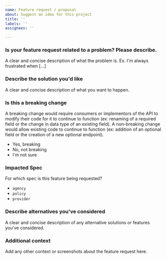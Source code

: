 ```yaml
---
name: Feature request / proposal
about: Suggest an idea for this project
title: ''
labels: ''
assignees: ''

---
```


### Is your feature request related to a problem? Please describe.

A clear and concise description of what the problem is. Ex. I'm always frustrated when [...]

### Describe the solution you'd like

A clear and concise description of what you want to happen.

### Is this a breaking change

A breaking change would require consumers or implementors of the API to modify their code for it to continue to function (ex: renaming of a required field or the change in data type of an existing field). A non-breaking change would allow existing code to continue to function (ex: addition of an optional field or the creation of a new optional endpoint). 

 * Yes, breaking
 * No, not breaking
 * I'm not sure

### Impacted Spec

For which spec is this feature being requested?

 * `agency`
 * `policy`
 * `provider`

### Describe alternatives you've considered

A clear and concise description of any alternative solutions or features you've considered.

### Additional context

Add any other context or screenshots about the feature request here.
